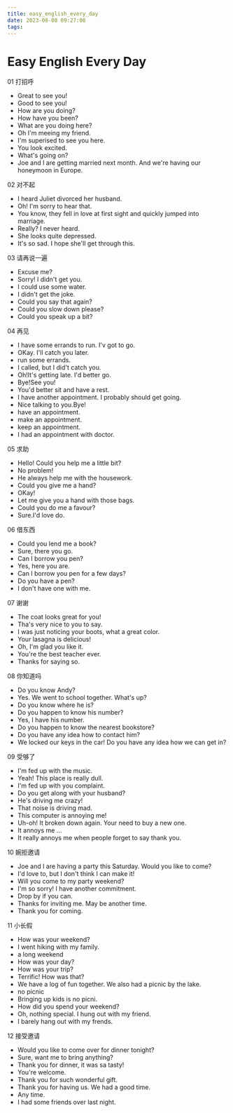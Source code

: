 ```yaml
---
title: easy_english_every_day
date: 2023-08-08 09:27:08
tags:
---
```


# Easy English Every Day

01 打招呼

- Great to see you!
- Good to see  you!
- How are you doing?
- How have you been?
- What are you doing here?
- Oh I'm meeing my friend.
- I'm superised to see you here.
- You look excited.
- What's going on?
- Joe and I are getting married next month.
  And we're having our honeymoon in Europe.

02 对不起

- I heard Juliet divorced her husband.
- Oh! I'm sorry to hear that.
- You know, they fell in love at first sight and quickly jumped into marriage.
- Really? I never heard.
- She looks quite depressed.
- It's so sad. I hope she'll get through this.

03 请再说一遍

- Excuse me?
- Sorry! I didn't get you.
- I could use some water.
- I didn't get the joke.
- Could you say that again?
- Could you slow down please?
- Could you speak up a bit?

04 再见

- I have some errands to run. I'v got to go.
- OKay. I'll catch you later.
- run some errands.
- I called, but I did't catch you.
- Oh!It's getting late. I'd better go.
- Bye!See you!
- You'd better sit and have a rest.
- I have another appointment. I probably should get going.
- Nice talking to you.Bye!
- have an appointment.
- make an appointment.
- keep an appointment.
- I had an appointment with doctor.

05 求助

- Hello! Could you help me a little bit?
- No problem!
- He always help me with the housework.
- Could you give me a hand?
- OKay!
- Let me give you a hand with those bags.
- Could you do me a favour?
- Sure.I'd love do.

06 借东西

- Could you lend me a book?
- Sure, there you go.
- Can I borrow you pen?
- Yes, here you are.
- Can I borrow you pen for a few days?
- Do you have a pen?
- I don't have one with me.

07 谢谢

- The coat looks great for you!
- Tha's very nice to you to say.
- I was just noticing your boots, what a great color.
- Your lasagna is delicious!
- Oh, I'm glad you like it.
- You're the best teacher ever.
- Thanks for saying so.

08 你知道吗

- Do you know Andy?
- Yes. We went to school together. What's up?
- Do you know where he is?
- Do you happen to know his number?
- Yes, I have his number.
- Do you happen to know the nearest bookstore?
- Do you have any idea how to contact him?
- We locked our keys in the car! Do you have any idea how we can get in?

09 受够了

- I'm fed up with the music.
- Yeah! This place is really dull.
- I'm fed up with you complaint.
- Do you get along with your husband?
- He's driving me crazy!
- That noise is driving mad.
- This computer is annoying me!
- Uh-oh! It broken down again. Your need to buy a new one.
- It annoys me ...
- It really annoys me when people forget to say thank you.

10 婉拒邀请

- Joe and I are having a party this Saturday. Would you like to come?
- I'd love to, but I don't think I can make it!
- Will you come to my party weekend?
- I'm so sorry! I have another commitment.
- Drop by if you can.
- Thanks for inviting me. May be another time.
- Thank you for coming.

11 小长假

- How was your weekend?
- I went hiking with my family.
- a long weekend
- How was your day?
- How was your trip?
- Terrific! How was that?
- We have a log of fun together. We also had a picnic by the lake.
- no picnic
- Bringing up kids is  no picni.
- How did you spend your weekend?
- Oh, nothing special. I hung out with my friend.
- I barely hang out with my frends.

12 接受邀请

- Would you like to come over for dinner tonight?
- Sure, want me to bring anything?
- Thank you for dinner, it was sa tasty!
- You're welcome.
- Thank you for such wonderful gift.
- Thank you for having us. We had a good time.
- Any time.
- I had some friends over last night.
